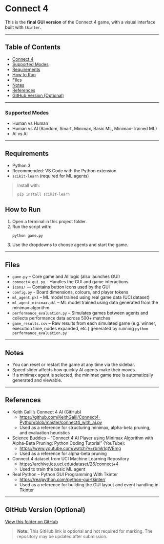# Connect 4

This is the **final GUI version** of the Connect 4 game, with a visual interface built with `tkinter`.

---

## Table of Contents

- [Connect 4](#connect-4)
- [Supported Modes](#supported-modes)
- [Requirements](#requirements)
- [How to Run](#how-to-run)
- [Files](#files)
- [Notes](#notes)
- [References](#references)
- [GitHub Version (Optional)](#github-version-optional)

---

### Supported Modes

- Human vs Human
- Human vs AI (Random, Smart, Minimax, Basic ML, Minimax-Trained ML)
- AI vs AI

---

## Requirements

- Python 3
- Recommended: VS Code with the Python extension
- `scikit-learn` (required for ML agents)

> Install with:
>
> ```bash
> pip install scikit-learn
> ```

## How to Run

1. Open a terminal in this project folder.
2. Run the script with:
   ```bash
   python game.py
   ```
3. Use the dropdowns to choose agents and start the game.

---

## Files

- `game.py` – Core game and AI logic (also launches GUI)
- `connect4_gui.py` - Handles the GUI and game interactions
- `icons/` — Contains button icons used by the GUI
- `config.py` - Board dimensions, colours, and player tokens
- `ml_agent.pkl` – ML model trained using real game data (UCI dataset)
- `ml_agent_minimax.pkl` – ML model trained using data generated from the minimax algorithm
- `performance_evaluation.py` – Simulates games between agents and collects performance data across 500+ matches
- `game_results.csv` – Raw results from each simulated game (e.g. winner, execution time, nodes expanded, etc.) generated by running `python performance_evaluation.py`
  
---

## Notes

- You can reset or restart the game at any time via the sidebar.
- Speed slider affects how quickly AI agents make their moves.
- If a minimax agent is selected, the minimax game tree is automatically generated and viewable.

---

## References

- Keith Galli’s Connect 4 AI (GitHub)
  - https://github.com/KeithGalli/Connect4-Python/blob/master/connect4_with_ai.py
  - Used as a reference for structuring minimax, alpha-beta pruning, and evaluation heuristics
- Science Buddies – “Connect 4 AI Player using Minimax Algorithm with Alpha-Beta Pruning: Python Coding Tutorial” (YouTube):
  - https://www.youtube.com/watch?v=rbmk1qtVEmg
  - Used as a reference for alpha-beta pruning
- Connect 4 dataset from UCI Machine Learning Repository
  - https://archive.ics.uci.edu/dataset/26/connect+4
  - Used to train the basic ML agent
- Real Python – Python GUI Programming With Tkinter
  - https://realpython.com/python-gui-tkinter/
  - Used as a reference for building the GUI layout and event handling in Tkinter
  
 
---

## GitHub Version (Optional)

[View this folder on GitHub](https://github.com/Shelly855/connect4-ai)
> **Note:** This GitHub link is optional and not required for marking. The repository may be updated after submission.
